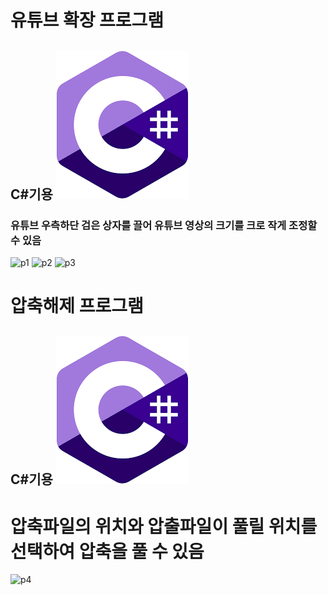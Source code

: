 # 유튜브 확장 프로그램

## C#기용 ![c#](다운로드.png)

### 유튜브 우측하단 검은 상자를 끌어 유튜브 영상의 크기를 크로 작게 조정할 수 있음

![p1](제목없음.png)
![p2](제목없음1.png)
![p3](제목없음3.png)

# 압축해제 프로그램

## C#기용 ![c1#](다운로드.png)

# 압축파일의 위치와 압출파일이 풀릴 위치를 선택하여 압축을 풀 수 있음

![p4](제목없음4.png)
